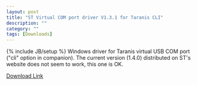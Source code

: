 ```yaml
---
layout: post
title: "ST Virtual COM port driver V1.3.1 for Taranis CLI"
description: ""
category: ""
tags: [Downloads]
---
```

{% include JB/setup %}
Windows driver for Taranis virtual USB COM port ("cli" option in companion).
The current version (1.4.0) distributed on ST's website does not seem to work, this one is OK.

[Download Link](http://jenkins.open-tx.org/tools/VCP_V1.3.1_Setup_x64.exe)
